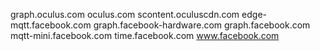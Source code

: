 graph.oculus.com
oculus.com
scontent.oculuscdn.com
edge-mqtt.facebook.com
graph.facebook-hardware.com
graph.facebook.com
mqtt-mini.facebook.com
time.facebook.com
www.facebook.com
